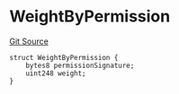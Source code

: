 # WeightByPermission
[Git Source](https://github.com/llama-community/vertex-v1/blob/28b1b0e095ba3c46d62387b2c29c8768bc213a6c/src/utils/Structs.sol)


```solidity
struct WeightByPermission {
    bytes8 permissionSignature;
    uint248 weight;
}
```

